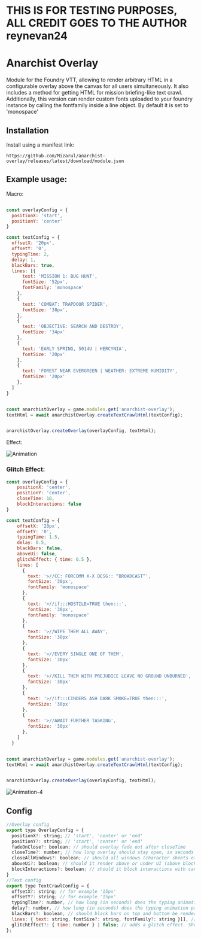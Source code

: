 # THIS IS FOR TESTING PURPOSES, ALL CREDIT GOES TO THE AUTHOR reynevan24

# Anarchist Overlay

Module for the Foundry VTT, allowing to render arbitrary HTML in a configurable overlay above the canvas for all users simultaneously. It also includes a method for getting HTML for mission briefing-like text crawl.
Additionally, this version can render custom fonts uploaded to your foundry instance by calling the fontfamily inside a line object. By default it is set to 'monospace'

## Installation

Install using a manifest link:
```
https://github.com/Mizarul/anarchist-overlay/releases/latest/download/module.json
```

## Example usage:

Macro:
```js

const overlayConfig = {
  positionX: 'start',
  positionY: 'center'
}

const textConfig = {
  offsetX: '20px',
  offsetY: '0',
  typingTime: 2,
  delay: 1,
  blackBars: true,
  lines: [{
      text: 'MISSION 1: BUG HUNT',
      fontSize: '52px',
      fontFamily: 'monospace'
    },
    {
      text: 'COMBAT: TRAPDOOR SPIDER',
      fontSize: '38px',
    },
    {
      text: 'OBJECTIVE: SEARCH AND DESTROY',
      fontSize: '34px'
    },
    {
      text: 'EARLY SPRING, 5014U | HERCYNIA',
      fontSize: '20px'
    },
    {
      text: 'FOREST NEAR EVERGREEN | WEATHER: EXTREME HUMIDITY',
      fontSize: '20px'
    },
  ]
}


const anarchistOverlay = game.modules.get('anarchist-overlay');
textHtml = await anarchistOverlay.createTextCrawlHtml(textConfig);


anarchistOverlay.createOverlay(overlayConfig, textHtml);

```
Effect:

![Animation](https://user-images.githubusercontent.com/10486394/233835406-5a02eaf6-3374-491b-97ba-813512fab075.gif)

### Glitch Effect:

```js
const overlayConfig = {
    positionX: 'center',
    positionY: 'center',
    closeTime: 18,
    blockInteractions: false
}

const textConfig = {
    offsetX: '20px',
    offsetY: '0',
    typingTime: 1.5,
    delay: 0.5,
    blackBars: false,
    aboveUi: false,
    glitchEffect: { time: 0.5 },
    lines: [
      {
        text: '>//CC: FORCOMM X-X DESG:: “BROADCAST”',
        fontSize: '30px',
        fontFamily: 'monospace'
      },
      {
        text: '>//if:::HOSTILE=TRUE then:::',
        fontSize: '30px',
        fontFamily: 'monospace'
      },
      {
        text: '>//WIPE THEM ALL AWAY',
        fontSize: '30px'
      },
      {
        text: '>//EVERY SINGLE ONE OF THEM',
        fontSize: '30px'
      },
      {
        text: '>//KILL THEM WITH PREJUDICE LEAVE NO GROUND UNBURNED',
        fontSize: '30px'
      },
      {
        text: '>//if:::CINDERS ASH DARK SMOKE=TRUE then:::',
        fontSize: '30px'
      },
      {
        text: '>//AWAIT FURTHER TASKING',
        fontSize: '30px'
      },
    ]
  }


const anarchistOverlay = game.modules.get('anarchist-overlay');
textHtml = await anarchistOverlay.createTextCrawlHtml(textConfig);


anarchistOverlay.createOverlay(overlayConfig, textHtml);
```
![Animation-4](https://github.com/Mizarul/anarchist-overlay/assets/10486394/7a0c55be-2a1b-4bb2-b987-df6e6fc78b7d)

## Config
```js
//Overlay config
export type OverlayConfig = {
  positionX?: string; // 'start', 'center' or 'end'
  positionY?: string; // 'start', 'center' or 'end'
  fadeOnClose?: boolean; // should overlay fade out after closeTime
  closeTime?: number; // how long overlay should stay open, in seconds
  closeAllWindows?: boolean; // should all windows (character sheets etc.) be closed before overlay initialization
  aboveUi?: boolean; // should it render above or under UI (above blocks interactivity until overlay closes,
  blockInteractions?: boolean; // should it block interactions with canvas and/or UI (defaults to true)
}
//Text config
export type TextCrawlConfig = {
  offsetX?: string; // for example '15px'
  offsetY?: string; // for example '15px'
  typingTime?: number, // how long (in seconds) does the typing animation take per one line
  delay?: number, // how long (in seconds) does the typing animation pause before next line is typed
  blackBars?: boolean, // should black bars on top and bottom be rendered
  lines: { text: string, fontSize?: string, fontFamily?: string }[], // list of lines to be rendered
  glitchEffect?: { time: number } | false; // adds a glitch effect. Should contain object with information how long should animation loop take
};
```
